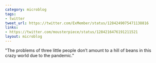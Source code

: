```yaml
---
category: microblog
tags:
- twitter
tweet_url: https://twitter.com/ExMember/status/1284249075471138816
links:
- https://twitter.com/mousterpiece/status/1284216476191211521
layout: microblog
---
```

"The problems of three little people don’t amount to a hill of beans in this crazy world due to the pandemic."
